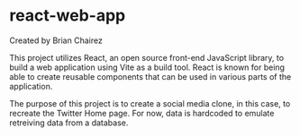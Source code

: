 # react-web-app

Created by Brian Chairez

This project utilizes React, an open source front-end JavaScript library, to build a web application using Vite as a build tool. 
React is known for being able to create reusable components that can be used in various parts of the application. 

The purpose of this project is to create a social media clone, in this case, to recreate the Twitter Home page. 
For now, data is hardcoded to emulate retreiving data from a database.

